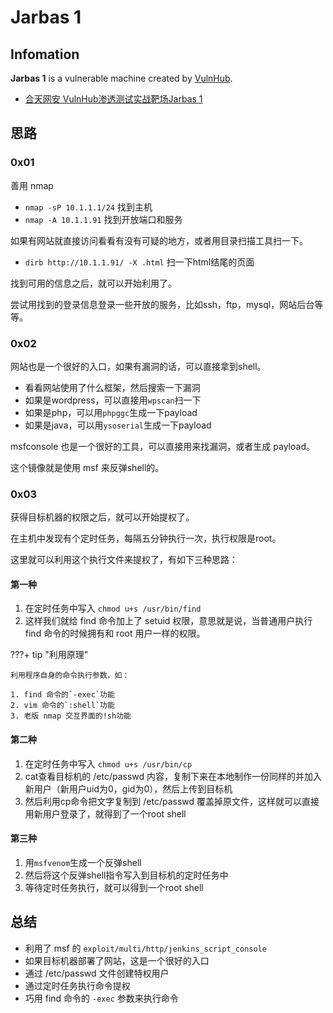 # Jarbas 1

## Infomation

**Jarbas 1** is a vulnerable machine created by [VulnHub](https://www.vulnhub.com/entry/jarbas-1,232/). 

- [合天网安 VulnHub渗透测试实战靶场Jarbas 1](https://www.hetianlab.com/expc.do?ce=b06710c4-ecd4-41ea-ab7b-c3602df06219)

## 思路

### 0x01

善用 nmap

- `nmap -sP 10.1.1.1/24` 找到主机
- `nmap -A 10.1.1.91` 找到开放端口和服务

如果有网站就直接访问看看有没有可疑的地方，或者用目录扫描工具扫一下。

- `dirb http://10.1.1.91/ -X .html` 扫一下html结尾的页面

找到可用的信息之后，就可以开始利用了。

尝试用找到的登录信息登录一些开放的服务，比如ssh，ftp，mysql，网站后台等等。

### 0x02

网站也是一个很好的入口，如果有漏洞的话，可以直接拿到shell。

- 看看网站使用了什么框架，然后搜索一下漏洞
- 如果是wordpress，可以直接用`wpscan`扫一下
- 如果是php，可以用`phpggc`生成一下payload
- 如果是java，可以用`ysoserial`生成一下payload

msfconsole 也是一个很好的工具，可以直接用来找漏洞，或者生成 payload。

这个镜像就是使用 msf 来反弹shell的。

### 0x03

获得目标机器的权限之后，就可以开始提权了。

在主机中发现有个定时任务，每隔五分钟执行一次，执行权限是root。

这里就可以利用这个执行文件来提权了，有如下三种思路：

#### 第一种

1. 在定时任务中写入 `chmod u+s /usr/bin/find` 
2. 这样我们就给 find 命令加上了 setuid 权限，意思就是说，当普通用户执行 find 命令的时候拥有和 root 用户一样的权限。

???+ tip "利用原理"

    利用程序自身的命令执行参数，如：

    1. find 命令的`-exec`功能
    2. vim 命令的`:shell`功能
    3. 老版 nmap 交互界面的!sh功能

#### 第二种

1. 在定时任务中写入 `chmod u+s /usr/bin/cp`
2. cat查看目标机的 /etc/passwd 内容，复制下来在本地制作一份同样的并加入新用户（新用户uid为0，gid为0），然后上传到目标机
3. 然后利用cp命令把文字复制到 /etc/passwd 覆盖掉原文件，这样就可以直接用新用户登录了，就得到了一个root shell

#### 第三种

1. 用`msfvenom`生成一个反弹shell
2. 然后将这个反弹shell指令写入到目标机的定时任务中
3. 等待定时任务执行，就可以得到一个root shell

## 总结

- 利用了 msf 的 `exploit/multi/http/jenkins_script_console`
- 如果目标机器部署了网站，这是一个很好的入口
- 通过 /etc/passwd 文件创建特权用户
- 通过定时任务执行命令提权
- 巧用 find 命令的 `-exec` 参数来执行命令
